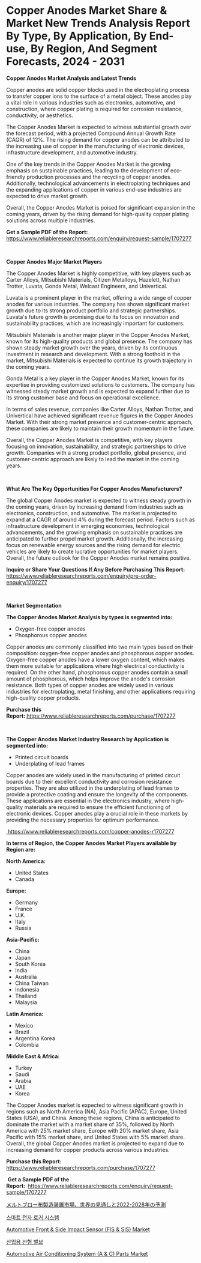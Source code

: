 <p><h1>Copper Anodes Market Share & Market New Trends Analysis Report By Type, By Application, By End-use, By Region, And Segment Forecasts, 2024 - 2031</h1></p><p><strong>Copper Anodes Market Analysis and Latest Trends</strong></p>
<p><p>Copper anodes are solid copper blocks used in the electroplating process to transfer copper ions to the surface of a metal object. These anodes play a vital role in various industries such as electronics, automotive, and construction, where copper plating is required for corrosion resistance, conductivity, or aesthetics.</p><p>The Copper Anodes Market is expected to witness substantial growth over the forecast period, with a projected Compound Annual Growth Rate (CAGR) of 12%. The rising demand for copper anodes can be attributed to the increasing use of copper in the manufacturing of electronic devices, infrastructure development, and automotive industry.</p><p>One of the key trends in the Copper Anodes Market is the growing emphasis on sustainable practices, leading to the development of eco-friendly production processes and the recycling of copper anodes. Additionally, technological advancements in electroplating techniques and the expanding applications of copper in various end-use industries are expected to drive market growth.</p><p>Overall, the Copper Anodes Market is poised for significant expansion in the coming years, driven by the rising demand for high-quality copper plating solutions across multiple industries.</p></p>
<p><strong>Get a Sample PDF of the Report:&nbsp;</strong> <a href="https://www.reliableresearchreports.com/enquiry/request-sample/1707277">https://www.reliableresearchreports.com/enquiry/request-sample/1707277</a></p>
<p>&nbsp;</p>
<p><strong>Copper Anodes Major Market Players</strong></p>
<p><p>The Copper Anodes Market is highly competitive, with key players such as Carter Alloys, Mitsubishi Materials, Citizen Metalloys, Hazelett, Nathan Trotter, Luvata, Gonda Metal, Welcast Engineers, and Univertical. </p><p>Luvata is a prominent player in the market, offering a wide range of copper anodes for various industries. The company has shown significant market growth due to its strong product portfolio and strategic partnerships. Luvata's future growth is promising due to its focus on innovation and sustainability practices, which are increasingly important for customers.</p><p>Mitsubishi Materials is another major player in the Copper Anodes Market, known for its high-quality products and global presence. The company has shown steady market growth over the years, driven by its continuous investment in research and development. With a strong foothold in the market, Mitsubishi Materials is expected to continue its growth trajectory in the coming years.</p><p>Gonda Metal is a key player in the Copper Anodes Market, known for its expertise in providing customized solutions to customers. The company has witnessed steady market growth and is expected to expand further due to its strong customer base and focus on operational excellence.</p><p>In terms of sales revenue, companies like Carter Alloys, Nathan Trotter, and Univertical have achieved significant revenue figures in the Copper Anodes Market. With their strong market presence and customer-centric approach, these companies are likely to maintain their growth momentum in the future.</p><p>Overall, the Copper Anodes Market is competitive, with key players focusing on innovation, sustainability, and strategic partnerships to drive growth. Companies with a strong product portfolio, global presence, and customer-centric approach are likely to lead the market in the coming years.</p></p>
<p>&nbsp;</p>
<p><strong>What Are The Key Opportunities For Copper Anodes Manufacturers?</strong></p>
<p><p>The global Copper Anodes market is expected to witness steady growth in the coming years, driven by increasing demand from industries such as electronics, construction, and automotive. The market is projected to expand at a CAGR of around 4% during the forecast period. Factors such as infrastructure development in emerging economies, technological advancements, and the growing emphasis on sustainable practices are anticipated to further propel market growth. Additionally, the increasing focus on renewable energy sources and the rising demand for electric vehicles are likely to create lucrative opportunities for market players. Overall, the future outlook for the Copper Anodes market remains positive.</p></p>
<p><strong>Inquire or Share Your Questions If Any Before Purchasing This Report:</strong> <a href="https://www.reliableresearchreports.com/enquiry/pre-order-enquiry/1707277">https://www.reliableresearchreports.com/enquiry/pre-order-enquiry/1707277</a></p>
<p>&nbsp;</p>
<p><strong>Market Segmentation</strong></p>
<p><strong>The Copper Anodes Market Analysis by types is segmented into:</strong></p>
<p><ul><li>Oxygen-free copper anodes</li><li>Phosphorous copper anodes</li></ul></p>
<p><p>Copper anodes are commonly classified into two main types based on their composition: oxygen-free copper anodes and phosphorous copper anodes. Oxygen-free copper anodes have a lower oxygen content, which makes them more suitable for applications where high electrical conductivity is required. On the other hand, phosphorous copper anodes contain a small amount of phosphorous, which helps improve the anode's corrosion resistance. Both types of copper anodes are widely used in various industries for electroplating, metal finishing, and other applications requiring high-quality copper products.</p></p>
<p><strong>Purchase this Report:&nbsp;</strong><a href="https://www.reliableresearchreports.com/purchase/1707277">https://www.reliableresearchreports.com/purchase/1707277</a></p>
<p>&nbsp;</p>
<p><strong>The Copper Anodes Market Industry Research by Application is segmented into:</strong></p>
<p><ul><li>Printed circuit boards</li><li>Underplating of lead frames</li></ul></p>
<p><p>Copper anodes are widely used in the manufacturing of printed circuit boards due to their excellent conductivity and corrosion resistance properties. They are also utilized in the underplating of lead frames to provide a protective coating and ensure the longevity of the components. These applications are essential in the electronics industry, where high-quality materials are required to ensure the efficient functioning of electronic devices. Copper anodes play a crucial role in these markets by providing the necessary properties for optimum performance.</p></p>
<p><a href="https://www.reliableresearchreports.com/copper-anodes-r1707277">&nbsp;https://www.reliableresearchreports.com/copper-anodes-r1707277</a></p>
<p><strong>In terms of Region, the Copper Anodes Market Players available by Region are:</strong></p>
<p>
    <p> <strong> North America: </strong>
        <ul>
            <li>United States</li>
            <li>Canada</li>
        </ul>
        </p> 
    <p> <strong> Europe: </strong>
        <ul>
            <li>Germany</li>
            <li>France</li>
            <li>U.K.</li>
            <li>Italy</li>
            <li>Russia</li>
        </ul>
        </p> 
    <p> <strong> Asia-Pacific: </strong>
        <ul>
            <li>China</li>
            <li>Japan</li>
            <li>South Korea</li>
            <li>India</li>
            <li>Australia</li>
            <li>China Taiwan</li>
            <li>Indonesia</li>
            <li>Thailand</li>
            <li>Malaysia</li>
        </ul>
        </p> 
    <p> <strong> Latin America: </strong>
        <ul>
            <li>Mexico</li>
            <li>Brazil</li>
            <li>Argentina Korea</li>
            <li>Colombia</li>
        </ul>
        </p> 
    <p> <strong> Middle East & Africa: </strong>
        <ul>
            <li>Turkey</li>
            <li>Saudi</li>
            <li>Arabia</li>
            <li>UAE</li>
            <li>Korea</li>
        </ul>
    </p>
    </p>
<p><p>The Copper Anodes market is expected to witness significant growth in regions such as North America (NA), Asia Pacific (APAC), Europe, United States (USA), and China. Among these regions, China is anticipated to dominate the market with a market share of 35%, followed by North America with 25% market share, Europe with 20% market share, Asia Pacific with 15% market share, and United States with 5% market share. Overall, the global Copper Anodes market is projected to expand due to increasing demand for copper products across various industries.</p></p>
<p><strong>Purchase this Report: </strong><a href="https://www.reliableresearchreports.com/purchase/1707277">https://www.reliableresearchreports.com/purchase/1707277</a></p>
<p>&nbsp;<strong>Get a Sample PDF of the Report:&nbsp;&nbsp;</strong><a href="https://www.reliableresearchreports.com/enquiry/request-sample/1707277">https://www.reliableresearchreports.com/enquiry/request-sample/1707277</a></p>
<p><strong></strong></p>
<p><p><a href="https://github.com/CarlieShields/Market-Research-Report-List-1/blob/main/8811261130250.md">メルトブロー布製造装置市場、世界の見通しと2022-2028年の予測</a></p><p><a href="https://github.com/kimvicki3212024/Market-Research-Report-List-1/blob/main/5051650118229.md">스마트 전자 로커 시스템</a></p><p><a href="https://github.com/qdaxyrhp12/Market-Research-Report-List-1/blob/main/automotive-front-side-impact-sensor-fis-sis-market.md">Automotive Front & Side Impact Sensor (FIS & SIS) Market</a></p><p><a href="https://github.com/khairinauzunul/Market-Research-Report-List-1/blob/main/7424283118228.md">산업용 선형 밸브</a></p><p><a href="https://github.com/sajonf007/Market-Research-Report-List-1/blob/main/automotive-air-conditioning-system-a-c-parts-market.md">Automotive Air Conditioning System (A & C) Parts Market</a></p></p>